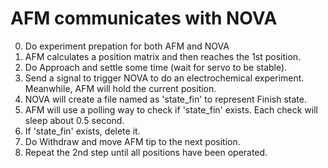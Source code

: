 # AFM communicates with NOVA
0. Do experiment prepation for both AFM and NOVA
1. AFM calculates a position matrix and then reaches the 1st position.
2. Do Approach and settle some time (wait for servo to be stable).
3. Send a signal to trigger NOVA to do an electrochemical experiment. Meanwhile, AFM will hold the current position.
4. NOVA will create a file named as 'state_fin' to represent Finish state.
5. AFM will use a polling way to check if 'state_fin' exists. Each check will sleep about 0.5 second.
6. If 'state_fin' exists, delete it.
7. Do Withdraw and move AFM tip to the next position.
8. Repeat the 2nd step until all positions have been operated.
